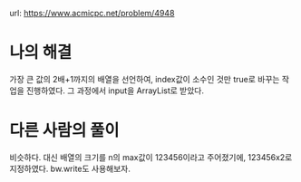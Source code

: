 url: https://www.acmicpc.net/problem/4948

# 나의 해결

가장 큰 값의 2배+1까지의 배열을 선언하여, index값이 소수인 것만 true로 바꾸는 작업을 진행하였다. 그 과정에서 input을 ArrayList로 받았다.

# 다른 사람의 풀이

비슷하다. 대신 배열의 크기를 n의 max값이 123456이라고 주어졌기에, 123456x2로 지정하였다. bw.write도 사용해보자.
